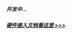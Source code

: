 ##### 开发中...
##### [硬件接入文档看这里 >>>](https://gitee.com/kerwincui/wumei-smart/wikis/pages?sort_id=4203154&doc_id=1506495)